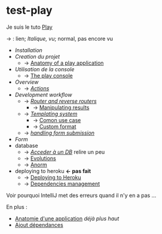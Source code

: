 test-play
=========

Je suis le tuto [Play](http://www.playframework.com/documentation/2.2.x/ScalaTodoList)

-> : lien;
*Italique, vu*;
normal, pas encore vu


* *Installation*
* *Creation du projet*
    * -> [Anatomy of a play application](http://www.playframework.com/documentation/2.2.x/Anatomy)
* *Utilisation de la console* 
    * -> [The play console](http://www.playframework.com/documentation/2.2.x/PlayConsole)
* *Overview*
    * -> *[Actions](http://www.playframework.com/documentation/2.2.x/ScalaActions)*
* *Development workflow*
    * -> *[Router and reverse routers](http://www.playframework.com/documentation/2.2.x/ScalaRouting)*
        * -> [Manipulating results](http://www.playframework.com/documentation/2.2.x/ScalaResults)
    * -> *[Templating system](http://www.playframework.com/documentation/2.2.x/ScalaTemplates)*
        * -> [Comon use case](http://www.playframework.com/documentation/2.2.x/ScalaTemplateUseCases)
        * -> [Custom format](http://www.playframework.com/documentation/2.2.x/ScalaCustomTemplateFormat)
    * -> *[handling form submission](http://www.playframework.com/documentation/2.2.x/ScalaForms)*
* *Form*
* database 
    * -> *[Acceder à un DB](http://www.playframework.com/documentation/2.2.x/ScalaDatabase)* relire un peu
    * -> [Evolutions](http://www.playframework.com/documentation/2.2.x/Evolutions)
    * -> [Anorm](http://www.playframework.com/documentation/2.2.x/ScalaAnorm)
* deploying to heroku **<- pas fait**
    * -> [Deploying to Heroku](http://www.playframework.com/documentation/2.2.x/ProductionHeroku)
    * -> [Dependencies management](http://www.playframework.com/documentation/2.2.x/SBTDependencies)
    
    
Voir pourquoi IntelliJ met des erreurs quand il n'y en a pas ...

En plus : 

* [Anatomie d'une application](http://www.playframework.com/documentation/2.2.x/Anatomy) *déjà plus haut*
* [Ajout dépendances](http://www.playframework.com/documentation/2.2.x/SBTDependencies)

